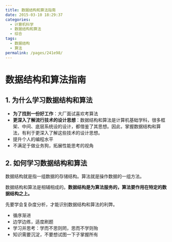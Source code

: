 ```yaml
---
title: 数据结构和算法指南
date: 2015-03-10 18:29:37
categories:
  - 计算机科学
  - 数据结构和算法
  - 综合
tags:
  - 数据结构
  - 算法
permalink: /pages/241e98/
---
```


# 数据结构和算法指南

## 1. 为什么学习数据结构和算法

- **为了找到一份好工作**：大厂面试喜欢考算法
- **更深入了解流行技术的设计思想**：数据结构和算法是计算机基础学科，很多框架、中间、底层系统设的设计，都借鉴了其思想。因此，掌握数据结构和算法，有利于更深入了解这些技术的设计思想。
- 提升个人的编程水平
- 不满足于做业务狗，拓展性能思考的视角

## 2. 如何学习数据结构和算法

数据结构就是指一组数据的存储结构。算法就是操作数据的一组方法。

数据结构和算法是相辅相成的。**数据结构是为算法服务的，算法要作用在特定的数据结构之上。**

先要学会复杂度分析，才能识别数据结构和算法的利弊。

- 循序渐进
- 边学边练，适度刷题
- 学习并思考：学而不思则罔，思而不学则殆
- 知识需要沉淀，不要想试图一下子掌握所有
